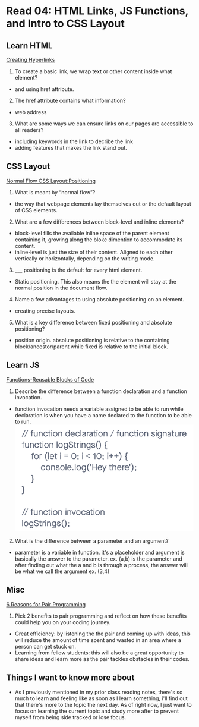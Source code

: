 # Read 04: HTML Links, JS Functions, and Intro to CSS Layout

## Learn HTML

[Creating Hyperlinks](https://developer.mozilla.org/en-US/docs/Learn/HTML/Introduction_to_HTML/Creating_hyperlinks)

1. To create a basic link, we wrap text or other content inside what element?

- <a> and using href attribute.

2. The href attribute contains what information?

- web address

3. What are some ways we can ensure links on our pages are accessible to all readers?

- including keywords in the link to decribe the link
- adding features that makes the link stand out.

## CSS Layout

[Normal Flow CSS Layout:Positioning](https://developer.mozilla.org/en-US/docs/Learn/CSS/CSS_layout/Normal_Flow)

1. What is meant by “normal flow”?

- the way that webpage elements lay themselves out or the default layout of CSS elements.

2. What are a few differences between block-level and inline elements?

- block-level fills the available inline space of the parent element containing it, growing along the blokc dimention to accommodate its content.
- inline-level is just the size of their content. Aligned to each other vertically or horizontally, depending on the writing mode.

3. ___ positioning is the default for every html element.

- Static positioning. This also means the the element will stay at the normal position in the document flow.

4. Name a few advantages to using absolute positioning on an element.

- creating precise layouts.

5. What is a key difference between fixed positioning and absolute positioning?

- position origin. absolute positioning is relative to the containing block/ancestor/parent while fixed is relative to the initial block.

## Learn JS

[Functions-Reusable Blocks of Code](https://developer.mozilla.org/en-US/docs/Learn/JavaScript/Building_blocks/Functions)

1. Describe the difference between a function declaration and a function invocation.

- function invocation needs a variable assigned to be able to run while declaration is when you have a name declared to the function to be able to run.
![Function](function.png)

2. What is the difference between a parameter and an argument?

- parameter is a variable in function. it's a placeholder and argument is basically the answer to the parameter. 
ex. (a,b) is the parameter and after finding out what the a and b is through a process, the answer will be what we call the argument ex. (3,4)

## Misc

[6 Reasons for Pair Programming](https://www.codefellows.org/blog/6-reasons-for-pair-programming/)

1. Pick 2 benefits to pair programming and reflect on how these benefits could help you on your coding journey.

- Great efficiency: by listening the the pair and coming up with ideas, this will reduce the amount of time spent and wasted in an area where a person can get stuck on.
- Learning from fellow students: this will also be a great opportunity to share ideas and learn more as the pair tackles obstacles in their codes.

## Things I want to know more about

- As I previously mentioned in my prior class reading notes, there's so much to learn and feeling like as soon as I learn something, i'll find out that there's more to the topic the next day. As of right now, I just want to focus on learning the current topic and study more after to prevent myself from being side tracked or lose focus.